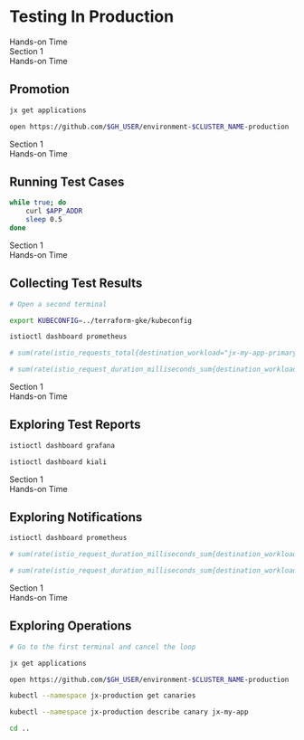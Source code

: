 <!-- .slide: class="center dark" -->
<!-- .slide: data-background="../img/background/hands-on.jpg" -->
# Testing In Production

<div class="label">Hands-on Time</div>


<!-- .slide: class="dark" -->
<div class="eyebrow">Section 1</div>
<div class="label">Hands-on Time</div>

## Promotion

```bash
jx get applications

open https://github.com/$GH_USER/environment-$CLUSTER_NAME-production
```


<!-- .slide: class="dark" -->
<div class="eyebrow">Section 1</div>
<div class="label">Hands-on Time</div>

## Running Test Cases

```bash
while true; do 
    curl $APP_ADDR
    sleep 0.5
done
```


<!-- .slide: class="dark" -->
<div class="eyebrow">Section 1</div>
<div class="label">Hands-on Time</div>

## Collecting Test Results

```bash
# Open a second terminal

export KUBECONFIG=../terraform-gke/kubeconfig

istioctl dashboard prometheus

# sum(rate(istio_requests_total{destination_workload="jx-my-app-primary", reporter="destination",response_code!~"5.*"}[1m])) / sum(rate(istio_requests_total{destination_workload="jx-my-app-primary", reporter="destination"}[1m]))

# sum(rate(istio_request_duration_milliseconds_sum{destination_workload="jx-my-app-primary", reporter="destination"}[1m])) / sum(rate(istio_request_duration_milliseconds_count{destination_workload="jx-my-app-primary", reporter="destination"}[1m]))
```


<!-- .slide: class="dark" -->
<div class="eyebrow">Section 1</div>
<div class="label">Hands-on Time</div>

## Exploring Test Reports

```bash
istioctl dashboard grafana

istioctl dashboard kiali
```


<!-- .slide: class="dark" -->
<div class="eyebrow">Section 1</div>
<div class="label">Hands-on Time</div>

## Exploring Notifications

```bash
istioctl dashboard prometheus

# sum(rate(istio_request_duration_milliseconds_sum{destination_workload="jx-my-app-primary", reporter="destination"}[1m])) / sum(rate(istio_request_duration_milliseconds_count{destination_workload="jx-my-app-primary", reporter="destination"}[1m]))

# sum(rate(istio_request_duration_milliseconds_sum{destination_workload="jx-my-app-primary", reporter="destination"}[1m])) / sum(rate(istio_request_duration_milliseconds_count{destination_workload="jx-my-app-primary", reporter="destination"}[1m])) > 0.25
```


<!-- .slide: class="dark" -->
<div class="eyebrow">Section 1</div>
<div class="label">Hands-on Time</div>

## Exploring Operations

```bash
# Go to the first terminal and cancel the loop

jx get applications

open https://github.com/$GH_USER/environment-$CLUSTER_NAME-production

kubectl --namespace jx-production get canaries

kubectl --namespace jx-production describe canary jx-my-app

cd ..
```
